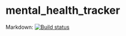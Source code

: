 # mental_health_tracker
Markdown: [![Build status](https://build.appcenter.ms/v0.1/apps/9fdd94ae-d041-4ffc-a5e4-73397f4c91ef/branches/main/badge)](https://appcenter.ms)


